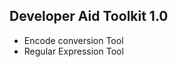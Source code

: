 Developer Aid Toolkit 1.0
-----------------------------
* Encode conversion Tool
* Regular Expression Tool
